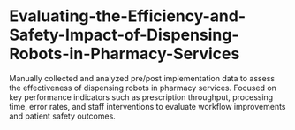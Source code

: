 # Evaluating-the-Efficiency-and-Safety-Impact-of-Dispensing-Robots-in-Pharmacy-Services
Manually collected and analyzed pre/post implementation data to assess the effectiveness of dispensing robots in pharmacy services. Focused on key performance indicators such as prescription throughput, processing time, error rates, and staff interventions to evaluate workflow improvements and patient safety outcomes.
